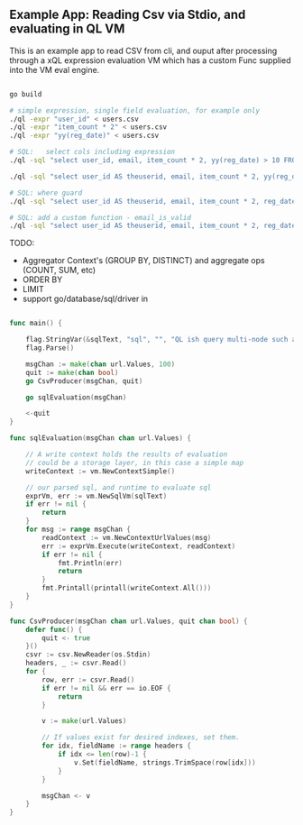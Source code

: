 

Example App: Reading Csv via Stdio, and evaluating in QL VM
------------------------------------------------------------------

This is an example app to read CSV from cli, and ouput after processing
through a xQL expression evaluation VM which has a custom Func
supplied into the VM eval engine.

```sh

go build 

# simple expression, single field evaluation, for example only
./ql -expr "user_id" < users.csv
./ql -expr "item_count * 2" < users.csv
./ql -expr "yy(reg_date)" < users.csv

# SQL:   select cols including expression
./ql -sql "select user_id, email, item_count * 2, yy(reg_date) > 10 FROM stdio" < users.csv

./ql -sql "select user_id AS theuserid, email, item_count * 2, yy(reg_date) > 10 FROM stdio" < users.csv

# SQL: where guard
./ql -sql "select user_id AS theuserid, email, item_count * 2, reg_date FROM stdio WHERE yy(reg_date) > 10" < users.csv

# SQL: add a custom function - email_is_valid
./ql -sql "select user_id AS theuserid, email, item_count * 2, reg_date FROM stdio WHERE email_is_valid(email)" < users.csv

````
TODO:
* Aggregator Context's (GROUP BY, DISTINCT) and aggregate ops (COUNT, SUM, etc)
* ORDER BY
* LIMIT
* support go/database/sql/driver in

```go

func main() {

	flag.StringVar(&sqlText, "sql", "", "QL ish query multi-node such as [select user_id, yy(reg_date) from stdio];")
	flag.Parse()

	msgChan := make(chan url.Values, 100)
	quit := make(chan bool)
	go CsvProducer(msgChan, quit)

	go sqlEvaluation(msgChan)

	<-quit
}

func sqlEvaluation(msgChan chan url.Values) {

	// A write context holds the results of evaluation
	// could be a storage layer, in this case a simple map
	writeContext := vm.NewContextSimple()

	// our parsed sql, and runtime to evaluate sql
	exprVm, err := vm.NewSqlVm(sqlText)
	if err != nil {
		return
	}
	for msg := range msgChan {
		readContext := vm.NewContextUrlValues(msg)
		err := exprVm.Execute(writeContext, readContext)
		if err != nil {
			fmt.Println(err)
			return
		} 
		fmt.Printall(printall(writeContext.All()))
	}
}

func CsvProducer(msgChan chan url.Values, quit chan bool) {
	defer func() {
		quit <- true
	}()
	csvr := csv.NewReader(os.Stdin)
	headers, _ := csvr.Read()
	for {
		row, err := csvr.Read()
		if err != nil && err == io.EOF {
			return
		}

		v := make(url.Values)

		// If values exist for desired indexes, set them.
		for idx, fieldName := range headers {
			if idx <= len(row)-1 {
				v.Set(fieldName, strings.TrimSpace(row[idx]))
			}
		}

		msgChan <- v
	}
}


```


